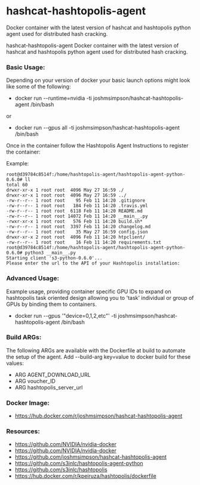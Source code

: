 # hashcat-hashtopolis-agent
Docker container with the latest version of hashcat and hashtopolis python agent used for distributed hash cracking.

hashcat-hashtopolis-agent
Docker container with the latest version of hashcat and hashtopolis python agent used for distributed hash cracking.

### Basic Usage:
Depending on your version of docker your basic launch options might look like some of the following:

- docker run --runtime=nvidia -ti joshmsimpson/hashcat-hashtopolis-agent /bin/bash

or

- docker run --gpus all -ti joshmsimpson/hashcat-hashtopolis-agent /bin/bash

Once in the container follow the Hashtopolis Agent Instructions to register the container:

Example:

```
root@d39784c8514f:/home/hashtopolis-agent/hashtopolis-agent-python-0.6.0# ll
total 60
drwxr-xr-x 1 root root  4096 May 27 16:59 ./
drwxr-xr-x 1 root root  4096 May 27 16:59 ../
-rw-r--r-- 1 root root    95 Feb 11 14:20 .gitignore
-rw-r--r-- 1 root root   184 Feb 11 14:20 .travis.yml
-rw-r--r-- 1 root root  6118 Feb 11 14:20 README.md
-rw-r--r-- 1 root root 14072 Feb 11 14:20 __main__.py
-rwxr-xr-x 1 root root   576 Feb 11 14:20 build.sh*
-rw-r--r-- 1 root root  3397 Feb 11 14:20 changelog.md
-rw-r--r-- 1 root root    35 May 27 16:59 config.json
drwxr-xr-x 2 root root  4096 Feb 11 14:20 htpclient/
-rw-r--r-- 1 root root    16 Feb 11 14:20 requirements.txt
root@d39784c8514f:/home/hashtopolis-agent/hashtopolis-agent-python-0.6.0# python3 __main__.py 
Starting client 's3-python-0.6.0'...
Please enter the url to the API of your Hashtopolis installation:
```
### Advanced Usage:

Example usage, providing container specific GPU IDs to expand on hashtopolis task oriented design allowing you to 'task' individual or group of GPUs by binding them to containers. 

- docker run --gpus '"device=0,1,2,etc"' -ti joshmsimpson/hashcat-hashtopolis-agent /bin/bash

### Build ARGs:
The following ARGs are available with the Dockerfile at build to automate the setup of the agent. Add --build-arg key=value to docker build for these values:

- ARG AGENT_DOWNLOAD_URL
- ARG voucher_ID
- ARG hashtopolis_server_url

### Docker Image:
- https://hub.docker.com/r/joshmsimpson/hashcat-hashtopolis-agent

### Resources:
- https://github.com/NVIDIA/nvidia-docker
- https://github.com/NVIDIA/nvidia-docker
- https://github.com/joshmsimpson/hashcat-hashtopolis-agent
- https://github.com/s3inlc/hashtopolis-agent-python
- https://github.com/s3inlc/hashtopolis
- https://hub.docker.com/r/kpeiruza/hashtopolis/dockerfile
